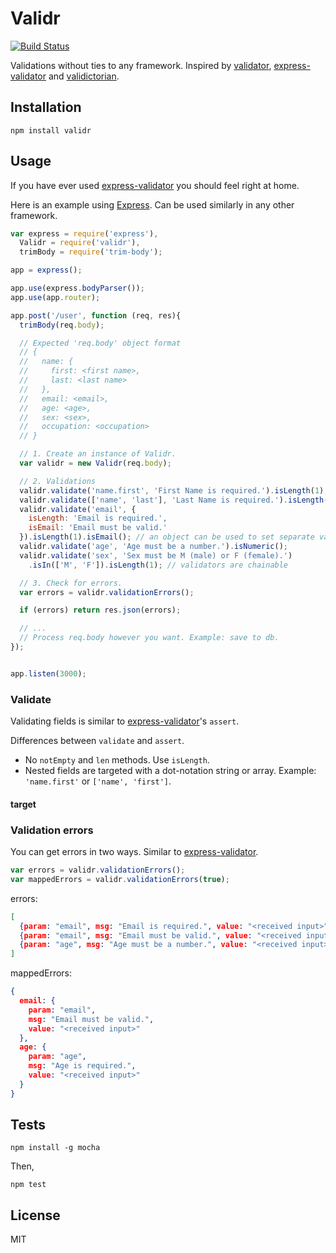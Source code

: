 # Validr

[![Build Status](https://travis-ci.org/samora/validr.svg)](https://travis-ci.org/samora/validr)

Validations without ties to any framework. Inspired by [validator](https://github.com/chriso/validator.js), [express-validator](https://github.com/ctavan/express-validator) and [validictorian](https://github.com/samora/validictorian).

## Installation

```
npm install validr
```

## Usage

If you have ever used [express-validator](https://github.com/ctavan/express-validator) you should feel right at home.

Here is an example using [Express](expressjs.com). Can be used similarly in any other framework.
```javascript
var express = require('express'),
  Validr = require('validr'),
  trimBody = require('trim-body');

app = express();

app.use(express.bodyParser());
app.use(app.router);

app.post('/user', function (req, res){
  trimBody(req.body);

  // Expected 'req.body' object format
  // {
  //   name: {
  //     first: <first name>,
  //     last: <last name>
  //   },
  //   email: <email>,
  //   age: <age>,
  //   sex: <sex>,
  //   occupation: <occupation>
  // }

  // 1. Create an instance of Validr.
  var validr = new Validr(req.body);

  // 2. Validations
  validr.validate('name.first', 'First Name is required.').isLength(1); // use string with dot-notation to validate nested fields
  validr.validate(['name', 'last'], 'Last Name is required.').isLength(1); // you can also use an array to validate nested fields
  validr.validate('email', {
    isLength: 'Email is required.',
    isEmail: 'Email must be valid.'
  }).isLength(1).isEmail(); // an object can be used to set separate validation messages for validators.
  validr.validate('age', 'Age must be a number.').isNumeric();
  validr.validate('sex', 'Sex must be M (male) or F (female).')
    .isIn(['M', 'F']).isLength(1); // validators are chainable

  // 3. Check for errors.
  var errors = validr.validationErrors();

  if (errors) return res.json(errors);

  // ...
  // Process req.body however you want. Example: save to db.
});


app.listen(3000);
```

### Validate

Validating fields is similar to [express-validator](https://github.com/ctavan/express-validator)'s `assert`.

Differences between `validate` and `assert`.
* No `notEmpty` and `len` methods. Use `isLength`.
* Nested fields are targeted with a dot-notation string or array. Example: `'name.first'` or `['name', 'first']`.

#### target



### Validation errors

You can get errors in two ways. Similar to [express-validator](https://github.com/ctavan/express-validator#validation-errors).

```javascript
var errors = validr.validationErrors();
var mappedErrors = validr.validationErrors(true);
```

errors:
```json
[
  {param: "email", msg: "Email is required.", value: "<received input>"},
  {param: "email", msg: "Email must be valid.", value: "<received input>"},
  {param: "age", msg: "Age must be a number.", value: "<received input>"}
]
```

mappedErrors:
```json
{
  email: {
    param: "email",
    msg: "Email must be valid.",
    value: "<received input>"
  },
  age: {
    param: "age",
    msg: "Age is required.",
    value: "<received input>"
  }
}
```


## Tests

```
npm install -g mocha
```

Then,
```
npm test
```

## License
MIT